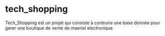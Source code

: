 # tech_shopping
Tech_Shopping est un projet qui consiste à contruire une base donnée pour gerer une boutique de vente de maeriel electronique
